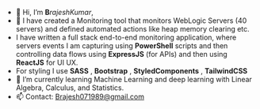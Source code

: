 - 👋 Hi, I’m $\mathbf Brajesh Kumar$, 
- 👀 I have created a Monitoring tool that monitors WebLogic Servers (40 servers) and defined automated actions like heap memory clearing etc.
- I have written a full stack end-to-end monitoring application, where servers events I am capturing using $\mathbf {PowerShell}$ scripts and then controlling data flows using $\mathbf {ExpressJS}$ (for APIs) and then using $\mathbf {ReactJS}$ for UI UX.
- For styling I use $\mathbf {SASS}$ , $\mathbf {Bootstrap}$ , $\mathbf {Styled Components}$ , $\mathbf {Tailwind CSS}$ 
- 🌱 I’m currently learning Machine Learning and deep learning with Linear Algebra, Calculus, and Statistics.
- 📫 Contact: Brajesh071989@gmail.com 

<!---
brajeshkumar1989/brajeshkumar1989 is a ✨ special ✨ repository because its `README.md` (this file) appears on your GitHub profile.
You can click the Preview link to take a look at your changes.
--->
